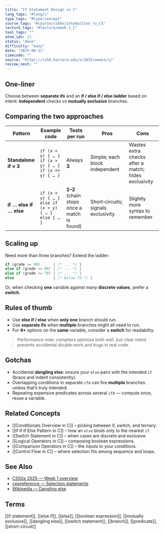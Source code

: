 ```yaml
---
title: "If Statement Design in C"  
lang_tags: "#lang/c"
type_tags: "#type/concept"
course_tags: "#course/cs50x/intoduction_to_CS"
lecture_tags: "#lecture/week_1_C"
tool_tags: ""
atom_idx: 21
status: "done"
difficulty: "easy"
date: "2025-08-11"
timecode: ""
source: "https://cs50.harvard.edu/x/2025/weeks/1/"
review_next: ""
---
```


## **One-liner**

Choose between **separate ifs** and an **if / else if / else ladder** based on intent: **independent** checks vs **mutually exclusive** branches.

## Comparing the two approaches

| Pattern | Example code | Tests per run | Pros | Cons |
|---|---|---|---|---|
| **Standalone if × 3** | `if (x < y) { … }`<br>`if (x > y) { … }`<br>`if (x == y) { … }` | Always **3** | Simple; each block independent | Wastes extra checks after a match; hides exclusivity |
| **if … else if … else** | `if (x < y) { … }`<br>`else if (x > y) { … }`<br>`else { … }` | **1–2** (chain stops once a match is found) | Short‑circuits; signals exclusivity | Slightly more syntax to remember |

## Scaling up

Need more than three branches? Extend the ladder:

```c
if (grade >= 90)      { /* ... */ }
else if (grade >= 80) { /* ... */ }
else if (grade >= 70) { /* ... */ }
else                  { /* below 70 */ }
```

Or, when checking **one** variable against many **discrete values**, prefer a **switch**.

## Rules of thumb

- Use **else if / else** when **only one** branch should run.  
- Use **separate ifs** when **multiple** branches might all need to run.  
- For **4+** options on the **same** variable, consider a **switch** for readability.

> Performance note: compilers optimize both well, but clear intent prevents accidental double‑work and bugs in real code.

## Gotchas

- Accidental **dangling else**: ensure your `else` pairs with the intended `if` (brace and indent consistently).  
- Overlapping conditions in separate `if`s can fire **multiple** branches unless that’s truly intended.  
- Repeating expensive predicates across several `if`s — compute once, reuse a variable.

## Related Concepts

- [[Conditionals Overview in C]] – picking between if, switch, and ternary.
- [[If If If Else Pattern in C]] – how an `else` binds only to the nearest `if`.
- [[Switch Statement in C]] – when cases are discrete and exclusive.
- [[Logical Operators in C]] – composing boolean expressions.
- [[Comparison Operators in C]] – the inputs to your conditions.
- [[Control Flow in C]] – where selection fits among sequence and loops.

## See Also

- [CS50x 2025 — Week 1 overview](https://cs50.harvard.edu/x/2025/weeks/1/)
- [cppreference — Selection statements](https://en.cppreference.com/w/c/language/selection)
- [Wikipedia — Dangling else](https://en.wikipedia.org/wiki/Dangling_else)

## Terms

[[if statement]], [[else if]], [[else]], [[boolean expression]], [[mutually exclusive]], [[dangling else]], [[switch statement]], [[branch]], [[predicate]], [[short-circuit]]
